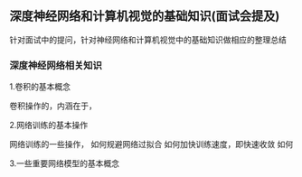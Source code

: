 ## 深度神经网络和计算机视觉的基础知识(面试会提及)
针对面试中的提问，针对神经网络和计算机视觉中的基础知识做相应的整理总结
### 深度神经网络相关知识

1.卷积的基本概念


卷积操作的，内涵在于，


2.网络训练的基本操作


网络训练的一些操作，
如何规避网络过拟合
如何加快训练速度，即快速收敛
如何


3.一些重要网络模型的基本概念




